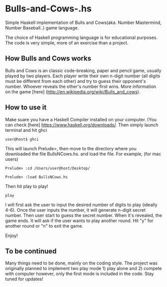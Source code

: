 # Bulls-and-Cows-.hs
Simple Haskell implementation of Bulls and Cows(aka. Number Mastermind, Number Baseball..) game language.

The choice of Haskell programming language is for educational purposes. The code is very simple, more of an exercise than a project.

## How Bulls and Cows works
Bulls and Cows is an classic code-breaking, paper and pencil game, usually played by two players.
Each player write their own n-digit number (all digits must be different from each other) and try to guess their opponent's number. Whoever reveals the other's number first wins. More information on the game [here] (http://en.wikipedia.org/wiki/Bulls_and_cows).

## How to use it
Make suare you have a Haskell Compiler installed on your computer. (You can check [here] https://www.haskell.org/downloads/.
Then simply launch terminal and hit ghci
```
user@host$ ghci
```
This will launch Prelude>, then move to the directory where you downloaded the file BullsNCows.hs. and load the file. For example, (for mac users)
```
Prelude> :cd /Users/user@host/Desktop/
```
```
Prelude> :load BullsNCows.hs
```
Then hit play to play!
```
play
```
I will first ask the user to input the desired number of digits to play (ideally 4-6).
Once the user inputs the number, it will generate n-digit secret number.
Then user start to guess the secret number. When it's revealed, the game ends.
It will ask if the user wants to play another round. 
Hit "y" for another round or "n" to exit the game.

Enjoy!

## To be continued
Many things need to be done, mainly on the coding style.
The project was originally planned to implement two play mode 1) play alone and 2) compete with computer however, only the first mode is included in the code. Stay tuned for updates!
